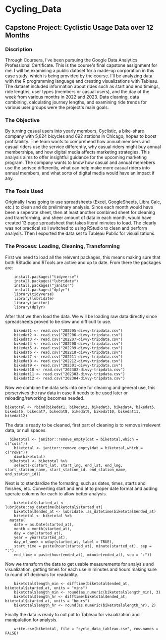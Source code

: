 # Cycling_Data
## Capstone Project: Cyclistic Usage Data over 12 Months
### Discription 
Through Coursera, I've been pursuing the Google Data Analytics Professional Certificate. This is the course's final capstone assignment for me. I will be examining a public dataset for a made-up corporation in this case study, which is being provided by the course. I'll be analyzing data with the R programming language and creating visualizations with Tableau. The dataset included information about rides such as start and end timings, ride lengths, user types (members or casual users), and the day of the week from various months in 2022 and 2023. Data cleaning, data combining, calculating journey lengths, and examining ride trends for various user groups were the project's main goals.
### The Objective
By turning casual users into yearly members, Cyclistic, a bike-share company with 5,824 bicycles and 692 stations in Chicago, hopes to boost profitability. The team wants to comprehend how annual members and casual riders use the service differently, why casual riders might buy annual memberships, and how digital media affects marketing strategies. This analysis aims to offer insightful guidance for the upcoming marketing program. The company wants to know how casual and annual memebers use the serivce differently, what can help make more casual riders into annual members, and what sorts of digital media would have an impact if any. 
### The Tools Used
Originally I was going to use spreadsheets (Excel, GoogleSheets, Libra Calc, etc.) to clean and do preliminary analysis. Since each month would have been a seperate sheet, then at least another combined sheet for cleaning and transforming, and sheer amount of data in each month, would have created 13 page spreadsheet that takes literal minutes to load. The clearly was not practical so I switched to using RStudio to clean and perform analysis. Then I exported the data set to Tableau Public for visualizations. 
### The Process: Loading, Cleaning, Transforming
First we need to load all the relevent packages, this means making sure that both RStudio and RTools are active and up to date. From there the packages are:
```
	install.packages("tidyverse")
	install.packages("lubridate")
	install.packages("janitor")
	install.packages("dplyr")
	library(tidyverse)
	library(lubridate)
	library(janitor)
	library(dplyr)
```
After that we then load the data. We will be loading raw data directly since spreadsheets proved to be slow and difficult to use. 
```
	bikedat1 <- read.csv("202205-divvy-tripdata.csv")
	bikedat2 <- read.csv("202206-divvy-tripdata.csv")
	bikedat3 <- read.csv("202207-divvy-tripdata.csv")
	bikedat4 <- read.csv("202208-divvy-tripdata.csv")
	bikedat5 <- read.csv("202209-divvy-tripdata.csv")
	bikedat6 <- read.csv("202210-divvy-tripdata.csv")
	bikedat7 <- read.csv("202211-divvy-tripdata.csv")
	bikedat8 <- read.csv("202212-divvy-tripdata.csv")
	bikedat9 <- read.csv("202301-divvy-tripdata.csv")
	bikedat10 <- read.csv("202302-divvy-tripdata.csv")
	bikedat11 <- read.csv("202303-divvy-tripdata.csv")
	bikedat12 <- read.csv("202304-divvy-tripdata.csv")
```
Now  we combine the data sets into one for cleaning and general use, this perservives the raw data in case it needs to be used later or reloading/reworking becomes needed. 
```
biketotal <- rbind(bikedat1, bikedat2, bikedat3, bikedat4, bikedat5, bikedat6, bikedat7, bikedat8, bikedat9, bikedat10, bikedat11, bikedat12)
```
The data is ready to be cleaned, first part of cleaning is to remove irrelevent data, or null spaces.
```
  biketotal <- janitor::remove_empty(dat = biketotal,which = c("cols"))
	biketotal <- janitor::remove_empty(dat = biketotal,which = c("rows"))
	dim(biketotal)
  biketotal <- biketotal %>%  
  	select(-c(start_lat, start_lng, end_lat, end_lng, start_station_name, start_station_id, end_station_name, end_station_id))
```
Next is to standardize the formating, such as dates, times, starts and finishes, etc. Converting start and end at to proper date format and adding sperate columns for each to allow better analysis.
```
	biketotal$started_at <- lubridate::as_datetime(biketotal$started_at)
	biketotal$ended_at <- lubridate::as_datetime(biketotal$ended_at)
	biketotal <- biketotal %>%
  mutate(
    date = as.Date(started_at),
    month = month(started_at),
    day = day(started_at),
    year = year(started_at),
    day_of_week = wday(started_at, label = TRUE),
    start_time = paste(hour(started_at), minute(started_at), sep = ":"),
    end_time = paste(hour(ended_at), minute(ended_at), sep = ":"))
```
Now we transform the data to get usable measurements for analysis and visualization, getting times for each use in minutes and hours making sure to round off decimals for readablity. 
```
	biketotal$length_min <- difftime(biketotal$ended_at, biketotal$started_at, units = "mins")
	biketotal$length_min <- round(as.numeric(biketotal$length_min), 3)
	biketotal$length_hr <- difftime(biketotal$ended_at, biketotal$started_at, units = "hours")
	biketotal$length_hr <- round(as.numeric(biketotal$length_hr), 2)
```
Finally the data is ready to out put to Tableau for visualization and manipulation for analysis.
```
	write.csv(biketotal, file = "cycle_data_tableau.csv", row.names = FALSE)
```
